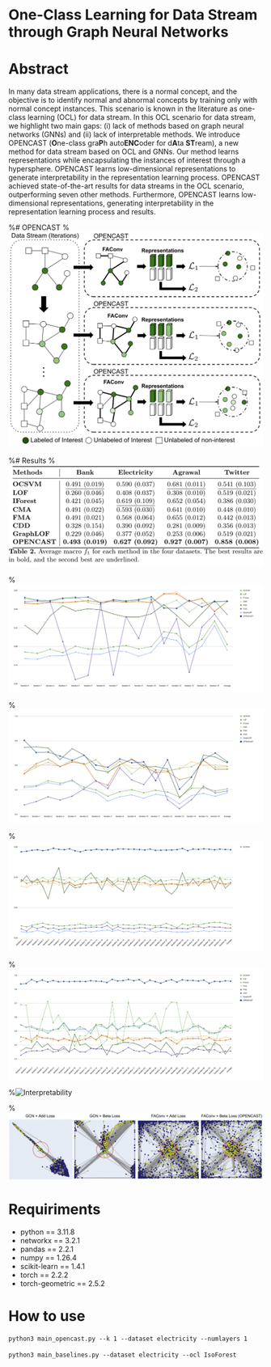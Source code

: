 # One-Class Learning for Data Stream through Graph Neural Networks

# Abstract 
In many data stream applications, there is a normal concept, and the objective is to identify normal and abnormal concepts by training only with normal concept instances. This scenario is known in the literature as one-class learning (OCL) for data stream. In this OCL scenario for data stream, we highlight two main gaps: (i) lack of methods based on graph neural networks (GNNs) and (ii) lack of interpretable methods. We introduce OPENCAST (**O**ne-class gra**P**h auto**ENC**oder for d**A**ta **ST**ream), a new method for data stream based on OCL and GNNs. Our method learns representations while encapsulating the instances of interest through a hypersphere. OPENCAST learns low-dimensional representations to generate interpretability in the representation learning process. OPENCAST achieved state-of-the-art results for data streams in the OCL scenario, outperforming seven other methods. Furthermore, OPENCAST learns low-dimensional representations, generating interpretability in the representation learning process and results.

%# OPENCAST
%![Proposal](/images/OPENCAST-1.png)

%# Results
%![Results](/images/results.png)

%![Bank](/images/chart_bank-1.png)

%![Electricity](/images/chart_elec-1.png)

%![Argawal](/images/chart_arga-1.png)

%![Twitter](/images/chart_twitter-1.png)

%![Interpretability](/images/plots_graph_twitter-1.png)

%![Ablation](/images/Ablation-1.png)

# Requiriments
 - python == 3.11.8
 - networkx == 3.2.1
 - pandas == 2.2.1
 - numpy == 1.26.4
 - scikit-learn == 1.4.1
 - torch == 2.2.2
 - torch-geometric == 2.5.2

# How to use
```
python3 main_opencast.py --k 1 --dataset electricity --numlayers 1

python3 main_baselines.py --dataset electricity --ocl IsoForest
```
